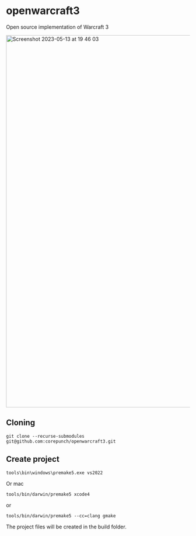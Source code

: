 # openwarcraft3
Open source implementation of Warcraft 3

<img width="1019" alt="Screenshot 2023-05-13 at 19 46 03" src="https://github.com/corepunch/openwarcraft3/assets/83646194/4afda8da-27b1-4147-a561-6f837d035847">

## Cloning

    git clone --recurse-submodules git@github.com:corepunch/openwarcraft3.git

## Create project

    tools\bin\windows\premake5.exe vs2022

Or mac

    tools/bin/darwin/premake5 xcode4

or

    tools/bin/darwin/premake5 --cc=clang gmake

The project files will be created in the build folder.
